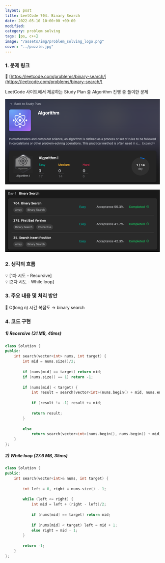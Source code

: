 ```yaml
---
layout: post
title: LeetCode 704. Binary Search 
date: 2022-05-10 10:00:00 +09:00
modified: 
category: problem solving
tags: [ps, c++]
image: "/assets/img/problem_solving_logo.png"
cover: "../puzzle.jpg"
---
```


### 1. 문제 링크
🔗 [https://leetcode.com/problems/binary-search/](https://leetcode.com/problems/binary-search/)

LeetCode 사이트에서 제공하는 Study Plan 중 Algorithm 진행 중 풀이한 문제<br>

![](https://github.com/krispediadot/krispediadot.github.io/blob/master/_posts/cs/problem-solving/2022-05-10-leetcode-704/leetcode_studyplan_algorithm.jpg?raw=true)

![](https://github.com/krispediadot/krispediadot.github.io/blob/master/_posts/cs/problem-solving/2022-05-10-leetcode-704/leetcode_studyplan_algorithm_d1.jpg?raw=true)

### 2. 생각의 흐름
💡 [1차 시도 - Recursive]<br>
💡 [2차 시도 - While loop]
<br>

### 3. 주요 내용 및 처리 방안
📍 O(long n) 시간 복잡도  → binary search<br>

### 4. 코드 구현 
##### 1) Recersive (31 MB, 49ms)

```cpp
class Solution {
public:
	int search(vector<int> nums, int target) {
		int mid = nums.size()/2;

		if (nums[mid] == target) return mid;
		if (nums.size() == 1) return -1;

		if (nums[mid] < target) {
			int result = search(vector<int>(nums.begin() + mid, nums.end()), target);
			
			if (result != -1) result += mid;
			
			return result;
		}
			
		else 
			return search(vector<int>(nums.begin(), nums.begin() + mid), target);
	}
};
```

##### 2) While loop (27.6 MB, 35ms)
	
```cpp
class Solution {
public:
	int search(vector<int>& nums, int target) {
		
		int left = 0, right = nums.size() - 1;
		
		while (left <= right) {
			int mid = left + (right - left)/2;
			
			if (nums[mid] == target) return mid;
			
			if (nums[mid] < target) left = mid + 1;
			else right = mid - 1;
		}
		
		return -1;
	}
};
```
<br>